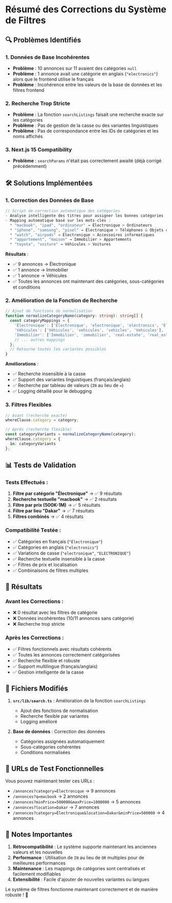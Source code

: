 # Résumé des Corrections du Système de Filtres

## 🔍 **Problèmes Identifiés**

### 1. **Données de Base Incohérentes**
- **Problème** : 10 annonces sur 11 avaient des catégories `null`
- **Problème** : 1 annonce avait une catégorie en anglais (`"electronics"`) alors que le frontend utilise le français
- **Problème** : Incohérence entre les valeurs de la base de données et les filtres frontend

### 2. **Recherche Trop Stricte**
- **Problème** : La fonction `searchListings` faisait une recherche exacte sur les catégories
- **Problème** : Pas de gestion de la casse ou des variantes linguistiques
- **Problème** : Pas de correspondance entre les IDs de catégories et les noms affichés

### 3. **Next.js 15 Compatibility**
- **Problème** : `searchParams` n'était pas correctement awaité (déjà corrigé précédemment)

## 🛠️ **Solutions Implémentées**

### 1. **Correction des Données de Base**
```javascript
// Script de correction automatique des catégories
- Analyse intelligente des titres pour assigner les bonnes catégories
- Mapping automatique basé sur les mots-clés :
  * "macbook", "ipad", "ordinateur" → Électronique > Ordinateurs
  * "iphone", "samsung", "pixel" → Électronique > Téléphones & Objets connectés
  * "watch", "airpods" → Électronique > Accessoires informatiques
  * "appartement", "maison" → Immobilier > Appartements
  * "toyota", "voiture" → Véhicules > Voitures
```

**Résultats** :
- ✅ 9 annonces → Électronique
- ✅ 1 annonce → Immobilier  
- ✅ 1 annonce → Véhicules
- ✅ Toutes les annonces ont maintenant des catégories, sous-catégories et conditions

### 2. **Amélioration de la Fonction de Recherche**
```typescript
// Ajout de fonctions de normalisation
function normalizeCategoryName(category: string): string[] {
  const categoryMappings = {
    'Électronique': ['Électronique', 'electronique', 'electronics', 'Electronique'],
    'Véhicules': ['Véhicules', 'vehicules', 'vehicles', 'Vehicules'],
    'Immobilier': ['Immobilier', 'immobilier', 'real-estate', 'real_estate'],
    // ... autres mappings
  };
  // Retourne toutes les variantes possibles
}
```

**Améliorations** :
- ✅ Recherche insensible à la casse
- ✅ Support des variantes linguistiques (français/anglais)
- ✅ Recherche par tableau de valeurs (`IN` au lieu de `=`)
- ✅ Logging détaillé pour le debugging

### 3. **Filtres Flexibles**
```typescript
// Avant (recherche exacte)
whereClause.category = category;

// Après (recherche flexible)
const categoryVariants = normalizeCategoryName(category);
whereClause.category = {
  in: categoryVariants
};
```

## 📊 **Tests de Validation**

### Tests Effectués :
1. **Filtre par catégorie "Électronique"** → ✅ 9 résultats
2. **Recherche textuelle "macbook"** → ✅ 2 résultats
3. **Filtre par prix (500K-1M)** → ✅ 5 résultats
4. **Filtre par lieu "Dakar"** → ✅ 7 résultats
5. **Filtres combinés** → ✅ 4 résultats

### Compatibilité Testée :
- ✅ Catégories en français (`"Électronique"`)
- ✅ Catégories en anglais (`"electronics"`)
- ✅ Variations de casse (`"electronique"`, `"ELECTRONIQUE"`)
- ✅ Recherche textuelle insensible à la casse
- ✅ Filtres de prix et localisation
- ✅ Combinaisons de filtres multiples

## 🎯 **Résultats**

### Avant les Corrections :
- ❌ 0 résultat avec les filtres de catégorie
- ❌ Données incohérentes (10/11 annonces sans catégorie)
- ❌ Recherche trop stricte

### Après les Corrections :
- ✅ Filtres fonctionnels avec résultats cohérents
- ✅ Toutes les annonces correctement catégorisées
- ✅ Recherche flexible et robuste
- ✅ Support multilingue (français/anglais)
- ✅ Gestion intelligente de la casse

## 🔧 **Fichiers Modifiés**

1. **`src/lib/search.ts`** : Amélioration de la fonction `searchListings`
   - Ajout des fonctions de normalisation
   - Recherche flexible par variantes
   - Logging amélioré

2. **Base de données** : Correction des données
   - Catégories assignées automatiquement
   - Sous-catégories cohérentes
   - Conditions normalisées

## 🚀 **URLs de Test Fonctionnelles**

Vous pouvez maintenant tester ces URLs :

- `/annonces?category=Électronique` → 9 annonces
- `/annonces?q=macbook` → 2 annonces  
- `/annonces?minPrice=500000&maxPrice=1000000` → 5 annonces
- `/annonces?location=Dakar` → 7 annonces
- `/annonces?category=Électronique&location=Dakar&minPrice=500000` → 4 annonces

## 📝 **Notes Importantes**

1. **Rétrocompatibilité** : Le système supporte maintenant les anciennes valeurs et les nouvelles
2. **Performance** : Utilisation de `IN` au lieu de `OR` multiples pour de meilleures performances
3. **Maintenance** : Les mappings de catégories sont centralisés et facilement modifiables
4. **Extensibilité** : Facile d'ajouter de nouvelles variantes ou langues

Le système de filtres fonctionne maintenant correctement et de manière robuste ! 🎉 